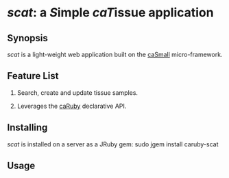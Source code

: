 _scat_: a *S*imple *caT*issue application 
=========================================

Synopsis
--------

_scat_ is a light-weight web application built on the [caSmall](http://caruby.rubyforge.org/casmall.html)
micro-framework.

Feature List
------------

1. Search, create and update tissue samples.

2. Leverages the [caRuby](http://caruby.rubyforge.org) declarative API.

Installing
----------
_scat_ is installed on a server as a JRuby gem:
    sudo jgem install caruby-scat

Usage
-----
